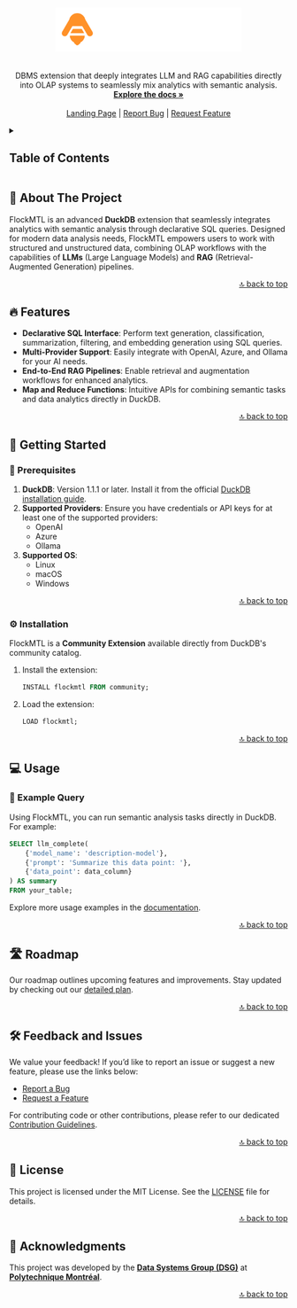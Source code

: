 <a id="readme-top"></a>

<br />

<div align="center">
  <a href="https://dsg-polymtl.github.io/flockmtl/">
    <img src="docs/static/img/logo-dark.svg" alt="Logo" height="80">
  </a>
  <br /><br />
  <p align="center">
    DBMS extension that deeply integrates LLM and RAG capabilities directly into OLAP systems to seamlessly mix analytics with semantic analysis.
    <br />
    <a href="https://dsg-polymtl.github.io/flockmtl/docs/what-is-flockmtl"><strong>Explore the docs »</strong></a>
    <br />
    <br />
    <a href="https://dsg-polymtl.github.io/flockmtl/">Landing Page</a>
    |
    <a href="https://github.com/dsg-polymtl/flockmtl/issues/new?labels=bug&template=bug-report.md">Report Bug</a>
    |
    <a href="https://github.com/dsg-polymtl/flockmtl/issues/new?labels=enhancement&template=feature-request.md">Request Feature</a>
  </p>
</div>

<details>
  <summary>
    <h2>Table of Contents</h2>
  </summary>
  <ol>
    <li><a href="#-about-the-project">About The Project</a></li>
    <li><a href="#-features">Features</a></li>
    <li>
      <a href="#-getting-started">Getting Started</a>
      <ul>
        <li><a href="#-prerequisites">Prerequisites</a></li>
        <li><a href="#⚙-installation">Installation</a></li>
      </ul>
    </li>
    <li><a href="#-usage">Usage</a></li>
    <li><a href="#-roadmap">Roadmap</a></li>
    <li><a href="#-feedback-and-issues">Feedback and Issues</a></li>
    <li><a href="#-license">License</a></li>
    <li><a href="#-acknowledgments">Acknowledgments</a></li>
  </ol>
</details>

## 📜 About The Project

FlockMTL is an advanced **DuckDB** extension that seamlessly integrates analytics with semantic analysis through declarative SQL queries. Designed for modern data analysis needs, FlockMTL empowers users to work with structured and unstructured data, combining OLAP workflows with the capabilities of **LLMs** (Large Language Models) and **RAG** (Retrieval-Augmented Generation) pipelines.

<p align="right"><a href="#readme-top">🔝 back to top</a></p>

## 🔥 Features

- **Declarative SQL Interface**: Perform text generation, classification, summarization, filtering, and embedding generation using SQL queries.  
- **Multi-Provider Support**: Easily integrate with OpenAI, Azure, and Ollama for your AI needs.  
- **End-to-End RAG Pipelines**: Enable retrieval and augmentation workflows for enhanced analytics.  
- **Map and Reduce Functions**: Intuitive APIs for combining semantic tasks and data analytics directly in DuckDB.  

<p align="right"><a href="#readme-top">🔝 back to top</a></p>

## 🚀 Getting Started

### 📝 Prerequisites

1. **DuckDB**: Version 1.1.1 or later. Install it from the official [DuckDB installation guide](https://duckdb.org/docs/installation/).  
2. **Supported Providers**: Ensure you have credentials or API keys for at least one of the supported providers:
   - OpenAI
   - Azure
   - Ollama  
3. **Supported OS**:  
   - Linux  
   - macOS  
   - Windows  

<p align="right"><a href="#readme-top">🔝 back to top</a></p>

### ⚙️ Installation

FlockMTL is a **Community Extension** available directly from DuckDB's community catalog.

1. Install the extension:
    ```sql
    INSTALL flockmtl FROM community;
    ```
2. Load the extension:
    ```sql
    LOAD flockmtl;
    ```

<p align="right"><a href="#readme-top">🔝 back to top</a></p>

## 💻 Usage

### 🔧 Example Query

Using FlockMTL, you can run semantic analysis tasks directly in DuckDB. For example:

```sql
SELECT llm_complete(
    {'model_name': 'description-model'},
    {'prompt': 'Summarize this data point: '},
    {'data_point': data_column}
) AS summary
FROM your_table;
```

Explore more usage examples in the [documentation](https://dsg-polymtl.github.io/flockmtl/docs/supported-providers/openai).  

<p align="right"><a href="#readme-top">🔝 back to top</a></p>

## 🛣️ Roadmap

Our roadmap outlines upcoming features and improvements. Stay updated by checking out our [detailed plan](https://github.com/dsg-polymtl/flockmtl/issues/39).

<p align="right"><a href="#readme-top">🔝 back to top</a></p>

## 🛠️  Feedback and Issues

We value your feedback! If you’d like to report an issue or suggest a new feature, please use the links below:  

- <a href="https://github.com/dsg-polymtl/flockmtl/issues/new?labels=bug&template=bug-report.md">Report a Bug</a>  
- <a href="https://github.com/dsg-polymtl/flockmtl/issues/new?labels=enhancement&template=feature-request.md">Request a Feature</a>  

For contributing code or other contributions, please refer to our dedicated [Contribution Guidelines](#).

<p align="right"><a href="#readme-top">🔝 back to top</a></p>

## 📝 License

This project is licensed under the MIT License. See the [LICENSE](LICENSE) file for details.

<p align="right"><a href="#readme-top">🔝 back to top</a></p>

## 🙏 Acknowledgments

This project was developed by the [**Data Systems Group (DSG)**](https://github.com/dsg-polymtl) at [**Polytechnique Montréal**](https://www.polymtl.ca/).

<p align="right"><a href="#readme-top">🔝 back to top</a></p>
